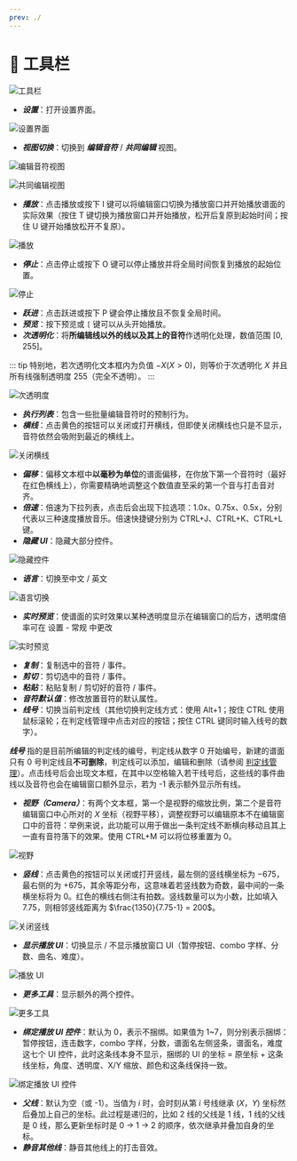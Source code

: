 ```yaml
---
prev: ./
---
```

# 🌟 工具栏

![工具栏](/assets/imgs/contents/工具栏.avif)

- ***设置***：打开设置界面。

![设置界面](/assets/imgs/contents/设置界面.avif)

- ***视图切换***：切换到 ***编辑音符*** / ***共同编辑*** 视图。

![编辑音符视图](/assets/imgs/contents/编辑音符视图.avif)

![共同编辑视图](/assets/imgs/contents/共同编辑视图.avif)

- ***播放***：点击播放或按下 I 键可以将编辑窗口切换为播放窗口并开始播放谱面的实际效果（按住 T 键切换为播放窗口并开始播放，松开后复原到起始时间；按住 U 键开始播放松开不复原）。

![播放](/assets/imgs/contents/播放.avif)

- ***停止***：点击停止或按下 O 键可以停止播放并将全局时间恢复到播放的起始位置。

![停止](/assets/imgs/contents/停止.avif)

- ***跃进***：点击跃进或按下 P 键会停止播放且不恢复全局时间。
- ***预览***：按下预览或 `[` 键可以从头开始播放。
- ***次透明化***：将**所编辑线以外的线以及其上的音符**作透明化处理，数值范围 $[0,255]$。

::: tip
特别地，若次透明化文本框内为负值 $-X(X>0)$，则等价于次透明化 $X$ 并且所有线强制透明度 $255$（完全不透明）。
:::

![次透明度](/assets/imgs/contents/次透明度.avif)

- ***执行列表***：包含一些批量编辑音符时的预制行为。
- ***横线***：点击黄色的按钮可以关闭或打开横线，但即使关闭横线也只是不显示，音符依然会吸附到最近的横线上。

![关闭横线](/assets/imgs/contents/关闭横线.avif)

- ***偏移***：偏移文本框中**以毫秒为单位**的谱面偏移，在你放下第一个音符时（最好在红色横线上），你需要精确地调整这个数值直至采的第一个音与打击音对齐。
- ***倍速***：倍速为下拉列表，点击后会出现下拉选项：1.0x、0.75x、0.5x，分别代表以三种速度播放音乐。倍速快捷键分别为 CTRL+J、CTRL+K、CTRL+L 键。
- ***隐藏 UI***：隐藏大部分控件。

![隐藏控件](/assets/imgs/contents/隐藏控件.avif)

- ***语言***：切换至中文 / 英文

![语言切换](/assets/imgs/contents/语言切换.avif)

- ***实时预览***：使谱面的实时效果以某种透明度显示在编辑窗口的后方，透明度倍率可在 设置 - 常规 中更改

![实时预览](/assets/imgs/contents/实时预览.avif)

- ***复制***：复制选中的音符 / 事件。
- ***剪切***：剪切选中的音符 / 事件。
- ***粘贴***：粘贴复制 / 剪切好的音符 / 事件。
- ***音符默认值***：修改放置音符的默认属性。
- ***线号***：切换当前判定线（其他切换判定线方式：使用 Alt+1；按住 CTRL 使用鼠标滚轮；在判定线管理中点击对应的按钮；按住 CTRL 键同时输入线号的数字）。

***线号*** 指的是目前所编辑的判定线的编号，判定线从数字 0 开始编号，新建的谱面只有 0 号判定线且**不可删除**，判定线可以添加，编辑和删除（请参阅 [判定线管理](../charting/line-management.md)）。点击线号后会出现文本框，在其中以空格输入若干线号后，这些线的事件曲线以及音符也会在编辑窗口额外显示，若为 -1 表示额外显示所有线。

- ***视野（Camera）***：有两个文本框，第一个是视野的缩放比例，第二个是音符编辑窗口中心所对的 $X$ 坐标（视野平移），调整视野可以编辑原本不在编辑窗口中的音符：举例来说，此功能可以用于做出一条判定线不断横向移动且其上一直有音符落下的效果。使用 CTRL+M 可以将位移重置为 $0$。

![视野](/assets/imgs/contents/视野.avif)

- ***竖线***：点击黄色的按钮可以关闭或打开竖线，最左侧的竖线横坐标为 $-675$，最右侧的为 $+675$，其余等距分布，这意味着若竖线数为奇数，最中间的一条横坐标将为 $0$。红色的横线右侧注有拍数。竖线数量可以为小数，比如填入 7.75，则相邻竖线距离为 $\frac{1350}{7.75-1} = 200$。

![关闭竖线](/assets/imgs/contents/关闭竖线.avif)

- ***显示播放 UI***：切换显示 / 不显示播放窗口 UI（暂停按钮、combo 字样、分数、曲名、难度）。

![播放 UI](/assets/imgs/contents/播放UI.avif)

- ***更多工具***：显示额外的两个控件。

![更多工具](/assets/imgs/contents/更多工具.avif)

- ***绑定播放 UI 控件***：默认为 0，表示不捆绑。如果值为 1~7，则分别表示捆绑：暂停按钮，连击数字，combo 字样，分数，谱面名左侧竖条，谱面名，难度这七个 UI 控件，此时这条线本身不显示，捆绑的 UI 的坐标 $=$ 原坐标 $+$ 这条线坐标，角度、透明度、X/Y 缩放、颜色和这条线保持一致。

![绑定播放 UI 控件](/assets/imgs/contents/绑定播放UI控件.avif)

- ***父线***：默认为空（或 -1）。当值为 $i$ 时，会时刻从第 $i$ 号线继承 $(X，Y)$ 坐标然后叠加上自己的坐标。此过程是递归的，比如 2 线的父线是 1 线，1 线的父线是 0 线，那么更新坐标时是 0 → 1 → 2 的顺序，依次继承并叠加自身的坐标。
- ***静音其他线***：静音其他线上的打击音效。
